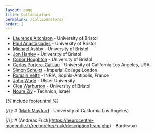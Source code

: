 ```yaml
---
layout: page
title: Collaborators
permalink: /collaborators/
order: 2
---
```


- [Laurence Aitchison](http://www.gatsby.ucl.ac.uk/~laurence/) - University of Bristol
- [Paul Anastasiades](https://www.anastasiades-lab.org) - University of Bristol
- [Michael Ashby](http://www.bristol.ac.uk/phys-pharm/people/michael-c-ashby) - University of Bristol
- [Jon Hanley](https://hanleylab.site123.me) - University of Bristol
- [Conor Houghton](https://www.cs.bris.ac.uk/home/cscjh/) - University of Bristol
- [Carlos Portera-Cailliau](http://porteralab.neurology.ucla.edu/) - University of California Los Angeles, USA
- [Simon Schultz](https://www.schultzlab.org) - Imperial College London
- [Romain Veltz](http://romainveltz.pythonanywhere.com/) - INRIA, Sophia-Antipolis, France
- [John Wade](https://www.ulster.ac.uk/staff/jj-wade) - Ulster University
- [Clea Warburton](http://www.bristol.ac.uk/phys-pharm/people/clea-c-warburton) - University of Bristol
- [Noam Ziv](http://www.noamziv.net.technion.ac.il) - Technion, Israel

{% include footer.html %}

[//]: # ([Mark Mayford](https://medschool.ucsd.edu/education/neurograd/faculty/Pages/mark-mayford.aspx) - University of California Los Angeles)

[//]: # (Andreas Frick](https://neurocentre-magendie.fr/recherche/Frick/descriptionTeam.php) - Bordeaux)